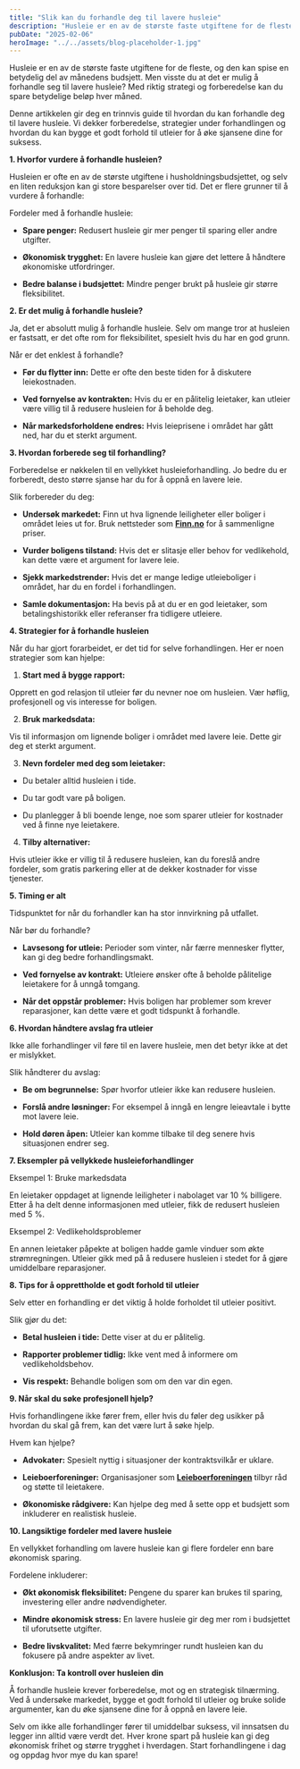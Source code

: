 ```yaml
---
title: "Slik kan du forhandle deg til lavere husleie"
description: "Husleie er en av de største faste utgiftene for de fleste, og den kan spise en betydelig del av månedens budsjett. Men visste du at det er mulig å forhandle seg til lavere husleie? Med riktig strategi og forberedelse kan du spare betydelige beløp hver måned. Denne artikkelen gir deg en trinnvis guide til hvordan &#8230; Read more"
pubDate: "2025-02-06"
heroImage: "../../assets/blog-placeholder-1.jpg"
---
```


Husleie er en av de største faste utgiftene for de fleste, og den kan spise en betydelig del av månedens budsjett. Men visste du at det er mulig å forhandle seg til lavere husleie? Med riktig strategi og forberedelse kan du spare betydelige beløp hver måned.

Denne artikkelen gir deg en trinnvis guide til hvordan du kan forhandle deg til lavere husleie. Vi dekker forberedelse, strategier under forhandlingen og hvordan du kan bygge et godt forhold til utleier for å øke sjansene dine for suksess.

**1. Hvorfor vurdere å forhandle husleien?**

Husleien er ofte en av de største utgiftene i husholdningsbudsjettet, og selv en liten reduksjon kan gi store besparelser over tid. Det er flere grunner til å vurdere å forhandle:

Fordeler med å forhandle husleie:

- **Spare penger:** Redusert husleie gir mer penger til sparing eller andre utgifter.

- **Økonomisk trygghet:** En lavere husleie kan gjøre det lettere å håndtere økonomiske utfordringer.

- **Bedre balanse i budsjettet:** Mindre penger brukt på husleie gir større fleksibilitet.

**2. Er det mulig å forhandle husleie?**

Ja, det er absolutt mulig å forhandle husleie. Selv om mange tror at husleien er fastsatt, er det ofte rom for fleksibilitet, spesielt hvis du har en god grunn.

Når er det enklest å forhandle?

- **Før du flytter inn:** Dette er ofte den beste tiden for å diskutere leiekostnaden.

- **Ved fornyelse av kontrakten:** Hvis du er en pålitelig leietaker, kan utleier være villig til å redusere husleien for å beholde deg.

- **Når markedsforholdene endres:** Hvis leieprisene i området har gått ned, har du et sterkt argument.

**3. Hvordan forberede seg til forhandling?**

Forberedelse er nøkkelen til en vellykket husleieforhandling. Jo bedre du er forberedt, desto større sjanse har du for å oppnå en lavere leie.

Slik forbereder du deg:

- **Undersøk markedet:** Finn ut hva lignende leiligheter eller boliger i området leies ut for. Bruk nettsteder som **[Finn.no](https://www.finn.no)** for å sammenligne priser.

- **Vurder boligens tilstand:** Hvis det er slitasje eller behov for vedlikehold, kan dette være et argument for lavere leie.

- **Sjekk markedstrender:** Hvis det er mange ledige utleieboliger i området, har du en fordel i forhandlingen.

- **Samle dokumentasjon:** Ha bevis på at du er en god leietaker, som betalingshistorikk eller referanser fra tidligere utleiere.

**4. Strategier for å forhandle husleien**

Når du har gjort forarbeidet, er det tid for selve forhandlingen. Her er noen strategier som kan hjelpe:

1. **Start med å bygge rapport:**

Opprett en god relasjon til utleier før du nevner noe om husleien. Vær høflig, profesjonell og vis interesse for boligen.

2. **Bruk markedsdata:**

Vis til informasjon om lignende boliger i området med lavere leie. Dette gir deg et sterkt argument.

3. **Nevn fordeler med deg som leietaker:**

- Du betaler alltid husleien i tide.

- Du tar godt vare på boligen.

- Du planlegger å bli boende lenge, noe som sparer utleier for kostnader ved å finne nye leietakere.

4. **Tilby alternativer:**

Hvis utleier ikke er villig til å redusere husleien, kan du foreslå andre fordeler, som gratis parkering eller at de dekker kostnader for visse tjenester.

**5. Timing er alt**

Tidspunktet for når du forhandler kan ha stor innvirkning på utfallet.

Når bør du forhandle?

- **Lavsesong for utleie:** Perioder som vinter, når færre mennesker flytter, kan gi deg bedre forhandlingsmakt.

- **Ved fornyelse av kontrakt:** Utleiere ønsker ofte å beholde pålitelige leietakere for å unngå tomgang.

- **Når det oppstår problemer:** Hvis boligen har problemer som krever reparasjoner, kan dette være et godt tidspunkt å forhandle.

**6. Hvordan håndtere avslag fra utleier**

Ikke alle forhandlinger vil føre til en lavere husleie, men det betyr ikke at det er mislykket.

Slik håndterer du avslag:

- **Be om begrunnelse:** Spør hvorfor utleier ikke kan redusere husleien.

- **Forslå andre løsninger:** For eksempel å inngå en lengre leieavtale i bytte mot lavere leie.

- **Hold døren åpen:** Utleier kan komme tilbake til deg senere hvis situasjonen endrer seg.

**7. Eksempler på vellykkede husleieforhandlinger**

Eksempel 1: Bruke markedsdata

En leietaker oppdaget at lignende leiligheter i nabolaget var 10 % billigere. Etter å ha delt denne informasjonen med utleier, fikk de redusert husleien med 5 %.

Eksempel 2: Vedlikeholdsproblemer

En annen leietaker påpekte at boligen hadde gamle vinduer som økte strømregningen. Utleier gikk med på å redusere husleien i stedet for å gjøre umiddelbare reparasjoner.

**8. Tips for å opprettholde et godt forhold til utleier**

Selv etter en forhandling er det viktig å holde forholdet til utleier positivt.

Slik gjør du det:

- **Betal husleien i tide:** Dette viser at du er pålitelig.

- **Rapporter problemer tidlig:** Ikke vent med å informere om vedlikeholdsbehov.

- **Vis respekt:** Behandle boligen som om den var din egen.

**9. Når skal du søke profesjonell hjelp?**

Hvis forhandlingene ikke fører frem, eller hvis du føler deg usikker på hvordan du skal gå frem, kan det være lurt å søke hjelp.

Hvem kan hjelpe?

- **Advokater:** Spesielt nyttig i situasjoner der kontraktsvilkår er uklare.

- **Leieboerforeninger:** Organisasjoner som **[Leieboerforeningen](https://www.leieboerforeningen.no)** tilbyr råd og støtte til leietakere.

- **Økonomiske rådgivere:** Kan hjelpe deg med å sette opp et budsjett som inkluderer en realistisk husleie.

**10. Langsiktige fordeler med lavere husleie**

En vellykket forhandling om lavere husleie kan gi flere fordeler enn bare økonomisk sparing.

Fordelene inkluderer:

- **Økt økonomisk fleksibilitet:** Pengene du sparer kan brukes til sparing, investering eller andre nødvendigheter.

- **Mindre økonomisk stress:** En lavere husleie gir deg mer rom i budsjettet til uforutsette utgifter.

- **Bedre livskvalitet:** Med færre bekymringer rundt husleien kan du fokusere på andre aspekter av livet.

**Konklusjon: Ta kontroll over husleien din**

Å forhandle husleie krever forberedelse, mot og en strategisk tilnærming. Ved å undersøke markedet, bygge et godt forhold til utleier og bruke solide argumenter, kan du øke sjansene dine for å oppnå en lavere leie.

Selv om ikke alle forhandlinger fører til umiddelbar suksess, vil innsatsen du legger inn alltid være verdt det. Hver krone spart på husleie kan gi deg økonomisk frihet og større trygghet i hverdagen. Start forhandlingene i dag og oppdag hvor mye du kan spare!